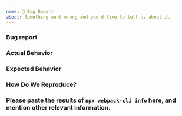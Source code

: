 ```yaml
---
name: 🐛 Bug Report
about: Something went wrong and you'd like to tell us about it.
---
```


<!-- Please do not delete this template, otherwise your issue will be closed immediately. -->
<!-- Before creating an issue, make sure you are using the latest version of webpack. -->

### Bug report

<!-- Please ask questions in Discussions or on Stack Overflow. -->
<!-- https://github.com/webpack/webpack/discussions -->
<!-- https://stackoverflow.com/questions/ask?tags=webpack -->
<!-- Issues that contain questions or support requests will be closed. -->

### Actual Behavior

<!-- Explain exactly how it behaves. -->

### Expected Behavior

<!-- "It should work" is not a helpful explanation. -->
<!-- Explain exactly how it should behave. -->

### How Do We Reproduce?

<!-- A great way to do this is to provide your configuration via a GitHub repository. -->
<!-- Minimal reproductions with clear instructions on how to reproduce are the most helpful.  -->
<!-- Repositories with too many files or large `webpack.config.js` files are not suitable. -->
<!-- Please include only small code snippets directly in this issue. -->
<!-- https://gist.github.com is a good place for longer code snippets. -->
<!-- If your issue is caused by a plugin or loader, please create an issue in the corresponding repository instead -->

### Please paste the results of `npx webpack-cli info` here, and mention other relevant information.

